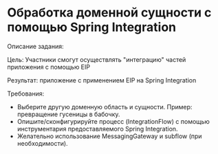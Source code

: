 # Обработка доменной сущности с помощью Spring Integration

Описание задания:

Цель: Участники смогут осуществлять "интеграцию" частей приложения с помощью EIP

Результат: приложение c применением EIP на Spring Integration

Требования:

- Выберите другую доменную область и сущности. Пример: превращение гусеницы в бабочку.
- Опишите/сконфигурируйте процесс (IntegrationFlow) с помощью инструментария предоставляемого Spring Integration.
- Желательно использование MessagingGateway и subflow (при необходимости).